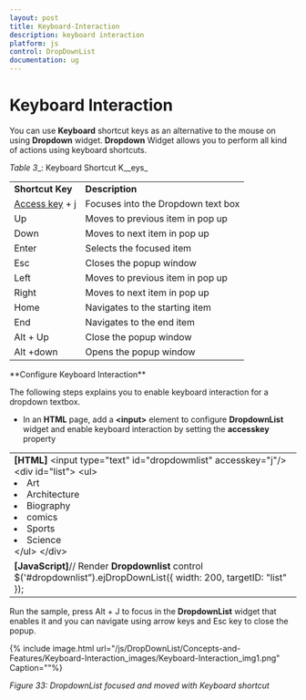 ```yaml
---
layout: post
title: Keyboard-Interaction
description: keyboard interaction
platform: js
control: DropDownList
documentation: ug
---
```


# Keyboard Interaction

You can use **Keyboard** shortcut keys as an alternative to the mouse on using **Dropdown** widget. **Dropdown** Widget allows you to perform all kind of actions using keyboard shortcuts.

_Table_ _3__: Keyboard Shortcut K__eys_

<table>
<tr>
<td>
<b>Shortcut Key</b></td><td>
<b>Description</b></td></tr>
<tr>
<td>
<a href="http://en.wikipedia.org/wiki/Access_key">Access key</a> + j	</td><td>
Focuses into the Dropdown text box</td></tr>
<tr>
<td>
Up</td><td>
Moves to previous item in pop up</td></tr>
<tr>
<td>
Down</td><td>
Moves to next item in pop up</td></tr>
<tr>
<td>
Enter</td><td>
Selects the focused item</td></tr>
<tr>
<td>
Esc</td><td>
Closes the popup window</td></tr>
<tr>
<td>
Left </td><td>
Moves to previous item in pop up</td></tr>
<tr>
<td>
Right </td><td>
Moves to next item in pop up</td></tr>
<tr>
<td>
Home</td><td>
Navigates to the starting item </td></tr>
<tr>
<td>
End</td><td>
Navigates to the end item </td></tr>
<tr>
<td>
Alt + Up</td><td>
Close the popup window</td></tr>
<tr>
<td>
Alt +down </td><td>
Opens the popup window </td></tr>
</table>
**Configure Keyboard Interaction**

The following steps explains you to enable keyboard interaction for a dropdown textbox.

* In an **HTML** page, add a **&lt;input&gt;** element to configure **DropdownList** widget and enable keyboard interaction by setting the **accesskey** property



<table>
<tr>
<td>
<b>[HTML]</b>           &lt;input type="text" id="dropdowmlist" accesskey="j"/&gt;           &lt;div id="list"&gt;               &lt;ul&gt;                 <li>Art</li>                 <li>Architecture</li>                 <li>Biography</li>                 <li>comics</li>                 <li>Sports</li>                 <li>Science</li>            &lt;/ul&gt;           &lt;/div&gt;</td></tr>
<tr>
<td>
<b>[JavaScript]</b>// Render <b>Dropdownlist</b> control    $('#dropdownlist”).ejDropDownList({                width: 200,                targetID: "list"            });</td></tr>
</table>


Run the sample, press Alt + J to focus in the **DropdownList** widget that enables it and you can navigate using arrow keys and Esc key to close the popup.


{% include image.html url="/js/DropDownList/Concepts-and-Features/Keyboard-Interaction_images/Keyboard-Interaction_img1.png" Caption=""%}

_Figure 33: DropdownList focused and moved with Keyboard shortcut_



